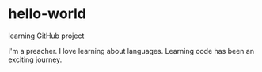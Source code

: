 # hello-world
learning GitHub project

I'm a preacher. I love learning about languages. Learning code has been an exciting journey.

